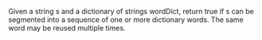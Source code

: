 Given a string s and a dictionary of strings wordDict, return true if s can be segmented into a sequence of one or more dictionary words. The same word may be reused multiple times.
